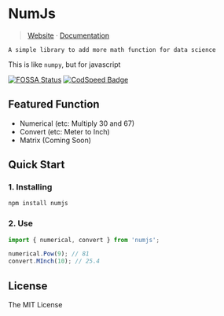 # NumJs

> [Website]() &middot;
> [Documentation]()

```A simple library to add more math function for data science```

This is like ```numpy```, but for javascript

[![FOSSA Status](https://app.fossa.io/api/projects/git%2Bgithub.com%2Fasterixxtech%2Fnumjs.svg?type=large)](https://app.fossa.io/projects/git%2Bgithub.com%2Fasterixxtech%2Fnumjs?ref=badge_large)
[![CodSpeed Badge](https://img.shields.io/endpoint?url=https://codspeed.io/badge.json)](https://codspeed.io/asterixxtech/numjs)

## Featured Function
- Numerical (etc: Multiply 30 and 67)
- Convert (etc: Meter to Inch)
- Matrix (Coming Soon)

## Quick Start
### 1. Installing
```sh
npm install numjs
```

### 2. Use
```js
import { numerical, convert } from 'numjs';

numerical.Pow(9); // 81
convert.MInch(10); // 25.4
```

## License
The MIT License


